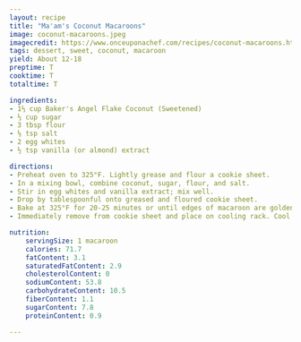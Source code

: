```yaml
---
layout: recipe
title: "Ma'am's Coconut Macaroons"
image: coconut-macaroons.jpeg
imagecredit: https://www.onceuponachef.com/recipes/coconut-macaroons.html
tags: dessert, sweet, coconut, macaroon
yield: About 12-18
preptime: T
cooktime: T
totaltime: T

ingredients:
- 1⅓ cup Baker's Angel Flake Coconut (Sweetened)
- ⅓ cup sugar
- 3 tbsp flour
- ⅛ tsp salt
- 2 egg whites
- ½ tsp vanilla (or almond) extract

directions:
- Preheat oven to 325°F. Lightly grease and flour a cookie sheet.
- In a mixing bowl, combine coconut, sugar, flour, and salt.
- Stir in egg whites and vanilla extract; mix well.
- Drop by tablespoonful onto greased and floured cookie sheet.
- Bake at 325°F for 20-25 minutes or until edges of macaroon are golden brown.
- Immediately remove from cookie sheet and place on cooling rack. Cool completely before serving.

nutrition:
    servingSize: 1 macaroon
    calories: 71.7
    fatContent: 3.1
    saturatedFatContent: 2.9
    cholesterolContent: 0
    sodiumContent: 53.8
    carbohydrateContent: 10.5
    fiberContent: 1.1
    sugarContent: 7.8
    proteinContent: 0.9

---
```

